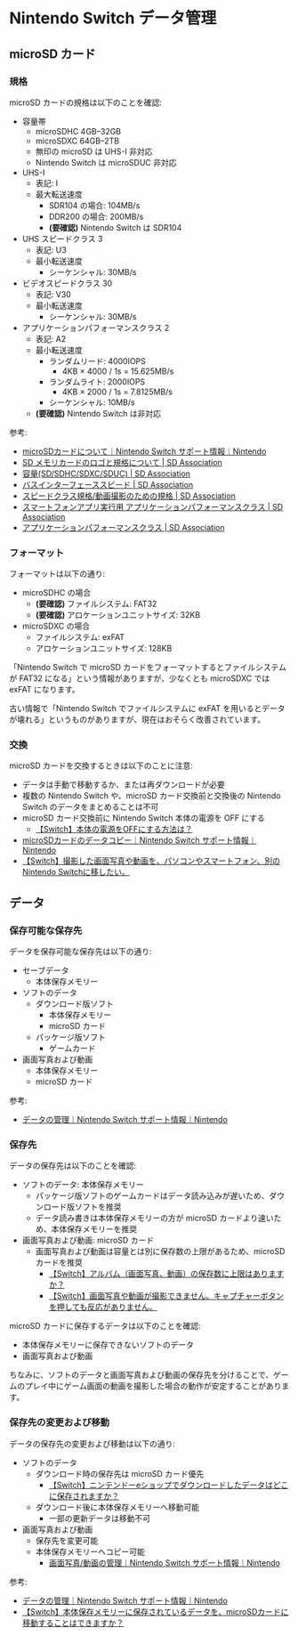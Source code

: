 # Nintendo Switch データ管理

## microSD カード

### 規格

microSD カードの規格は以下のことを確認:

- 容量帯
	- microSDHC 4GB–32GB
	- microSDXC 64GB–2TB
	- 無印の microSD は UHS-I 非対応
	- Nintendo Switch は microSDUC 非対応
- UHS-I
	- 表記: I
	- 最大転送速度
		- SDR104 の場合: 104MB/s
		- DDR200 の場合: 200MB/s
		- **(要確認)** Nintendo Switch は SDR104
- UHS スピードクラス 3
	- 表記: U3
	- 最小転送速度
		- シーケンシャル: 30MB/s
- ビデオスピードクラス 30
	- 表記: V30
	- 最小転送速度
		- シーケンシャル: 30MB/s
- アプリケーションパフォーマンスクラス 2
	- 表記: A2
	- 最小転送速度
		- ランダムリード: 4000IOPS
			- 4KB × 4000 / 1s = 15.625MB/s
		- ランダムライト: 2000IOPS
			- 4KB × 2000 / 1s = 7.8125MB/s
		- シーケンシャル: 10MB/s
	- **(要確認)** Nintendo Switch は非対応

参考:

- [microSDカードについて｜Nintendo Switch サポート情報｜Nintendo](https://www.nintendo.co.jp/support/switch/data_management/microsdcard/index.html)
- [SD メモリカードのロゴと規格について | SD Association](https://www.sdcard.org/ja/consumers-2/about-sd-memory-card-choices/)
- [容量(SD/SDHC/SDXC/SDUC) | SD Association](https://www.sdcard.org/ja/developers-2/sd-standard-overview/capacity-sd-sdhc-sdxc-sduc/)
- [バスインターフェーススピード | SD Association](https://www.sdcard.org/ja/developers-2/sd-standard-overview/bus-speed-default-speed-high-speed-uhs-sd-express/)
- [スピードクラス規格/動画撮影のための規格 | SD Association](https://www.sdcard.org/ja/consumers-2/about-sd-memory-card-choices/speed-class-standards-for-video-recording/)
- [スマートフォンアプリ実行用 アプリケーションパフォーマンスクラス | SD Association](https://www.sdcard.org/ja/consumers-2/about-sd-memory-card-choices/application-performance-class-for-running-smartphone-apps/)
- [アプリケーションパフォーマンスクラス | SD Association](https://www.sdcard.org/ja/developers-2/sd-standard-overview/application-performance-class/)

### フォーマット

フォーマットは以下の通り:

- microSDHC の場合
	- **(要確認)** ファイルシステム: FAT32
	- **(要確認)** アロケーションユニットサイズ: 32KB
- microSDXC の場合
	- ファイルシステム: exFAT
	- アロケーションユニットサイズ: 128KB

「Nintendo Switch で microSD カードをフォーマットするとファイルシステムが FAT32 になる」という情報がありますが、少なくとも microSDXC では exFAT になります。

古い情報で「Nintendo Switch でファイルシステムに exFAT を用いるとデータが壊れる」というものがありますが、現在はおそらく改善されています。

### 交換

microSD カードを交換するときは以下のことに注意:

- データは手動で移動するか、または再ダウンロードが必要
- 複数の Nintendo Switch や、microSD カード交換前と交換後の Nintendo Switch のデータをまとめることは不可
- microSD カード交換前に Nintendo Switch 本体の電源を OFF にする
	- [【Switch】本体の電源をOFFにする方法は？](https://support-jp.nintendo.com/app/answers/detail/a_id/33801)
- [microSDカードのデータコピー｜Nintendo Switch サポート情報｜Nintendo](https://www.nintendo.co.jp/support/switch/data_management/copy/index.html)
- [【Switch】撮影した画面写真や動画を、パソコンやスマートフォン、別のNintendo Switchに移したい。](https://support-jp.nintendo.com/app/answers/detail/a_id/34865)

## データ

### 保存可能な保存先

データを保存可能な保存先は以下の通り:

- セーブデータ
	- 本体保存メモリー
- ソフトのデータ
	- ダウンロード版ソフト
		- 本体保存メモリー
		- microSD カード
	- パッケージ版ソフト
		- ゲームカード
- 画面写真および動画
	- 本体保存メモリー
	- microSD カード

参考:

- [データの管理｜Nintendo Switch サポート情報｜Nintendo](https://www.nintendo.co.jp/support/switch/data_management/index.html)

### 保存先

データの保存先は以下のことを確認:

- ソフトのデータ: 本体保存メモリー
	- パッケージ版ソフトのゲームカードはデータ読み込みが遅いため、ダウンロード版ソフトを推奨
	- データ読み書きは本体保存メモリーの方が microSD カードより速いため、本体保存メモリーを推奨
- 画面写真および動画: microSD カード
	- 画面写真および動画は容量とは別に保存数の上限があるため、microSD カードを推奨
		- [【Switch】アルバム（画面写真、動画）の保存数に上限はありますか？](https://support-jp.nintendo.com/app/answers/detail/a_id/37286/p/8664)
		- [【Switch】画面写真や動画が撮影できません。キャプチャーボタンを押しても反応がありません。](https://support-jp.nintendo.com/app/answers/detail/a_id/33861)

microSD カードに保存するデータは以下のことを確認:

- 本体保存メモリーに保存できないソフトのデータ
- 画面写真および動画

ちなみに、ソフトのデータと画面写真および動画の保存先を分けることで、ゲームのプレイ中にゲーム画面の動画を撮影した場合の動作が安定することがあります。

### 保存先の変更および移動

データの保存先の変更および移動は以下の通り:

- ソフトのデータ
	- ダウンロード時の保存先は microSD カード優先
		- [【Switch】ニンテンドーeショップでダウンロードしたデータはどこに保存されますか？](https://support-jp.nintendo.com/app/answers/detail/a_id/34025/p/8664)
	- ダウンロード後に本体保存メモリーへ移動可能
		- 一部の更新データは移動不可
- 画面写真および動画
	- 保存先を変更可能
	- 本体保存メモリーへコピー可能
		- [画面写真/動画の管理｜Nintendo Switch サポート情報｜Nintendo](https://www.nintendo.co.jp/support/switch/data_management/screenshot_movie/index.html)

参考:

- [データの管理｜Nintendo Switch サポート情報｜Nintendo](https://www.nintendo.co.jp/support/switch/data_management/index.html)
- [【Switch】本体保存メモリーに保存されているデータを、microSDカードに移動することはできますか？](https://support-jp.nintendo.com/app/answers/detail/a_id/33844/p/8664)
